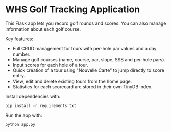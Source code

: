 # WHS Golf Tracking Application

This Flask app lets you record golf rounds and scores.
You can also manage information about each golf course.

Key features:
- Full CRUD management for tours with per-hole par values and a day number.
- Manage golf courses (name, course, par, slope, SSS and per-hole pars).
- Input scores for each hole of a tour.
- Quick creation of a tour using "Nouvelle Carte" to jump directly to score entry.
- View, edit and delete existing tours from the home page.
- Statistics for each scorecard are stored in their own TinyDB index.

Install dependencies with:
```
pip install -r requirements.txt
```

Run the app with:
```
python app.py
```
